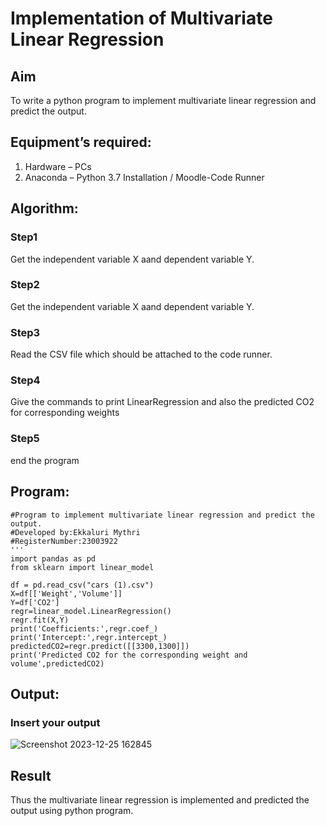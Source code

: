 # Implementation of Multivariate Linear Regression
## Aim
To write a python program to implement multivariate linear regression and predict the output.
## Equipment’s required:
1.	Hardware – PCs
2.	Anaconda – Python 3.7 Installation / Moodle-Code Runner
## Algorithm:
### Step1
Get the independent variable X aand dependent variable Y.

### Step2
Get the independent variable X aand dependent variable Y.
### Step3
Read the CSV file which should be attached to the code runner.
### Step4
Give the commands to print LinearRegression and also the predicted CO2 for corresponding weights

### Step5
end the program

## Program:
```
#Program to implement multivariate linear regression and predict the output.
#Developed by:Ekkaluri Mythri
#RegisterNumber:23003922
'''
import pandas as pd
from sklearn import linear_model

df = pd.read_csv("cars (1).csv")
X=df[['Weight','Volume']]
Y=df['CO2']
regr=linear_model.LinearRegression()
regr.fit(X,Y)
print('Coefficients:',regr.coef_)
print('Intercept:',regr.intercept_)
predictedCO2=regr.predict([[3300,1300]])
print('Predicted CO2 for the corresponding weight and volume',predictedCO2)
```
## Output:

### Insert your output

![Screenshot 2023-12-25 162845](https://github.com/mythriekkaluri2005/Multivariate-Linear-Regression/assets/150231422/e5ca5bf2-d0be-4796-885e-dde9fc37f389)
## Result
Thus the multivariate linear regression is implemented and predicted the output using python program.
